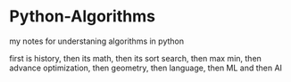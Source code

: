 # Python-Algorithms
my notes for understaning algorithms in python 

first is history, then its math, then its sort search, then max min, then advance optimization, then geometry, then language, then ML and then AI
